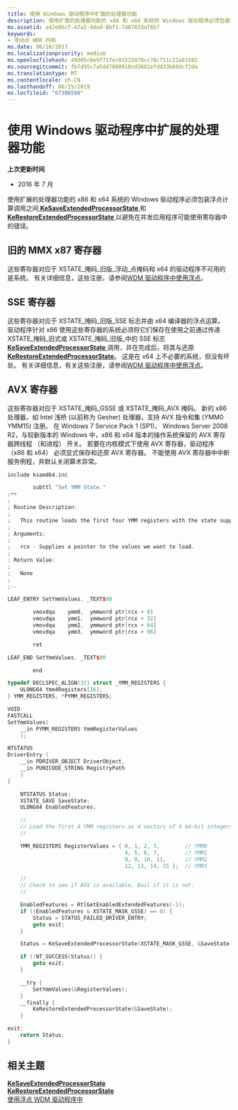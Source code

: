 ```yaml
---
title: 使用 Windows 驱动程序中扩展的处理器功能
description: 使用扩展的处理器功能的 x86 和 x64 系统的 Windows 驱动程序必须包装对和调用之间 KeSaveExtendedProcessorState KeRestoreExtendedProcessorState 以避免在并发应用程序中的错误浮点计算的可能会使用寄存器。
ms.assetid: a42e86cf-47a2-44ed-8bf1-7407633af8b7
keywords:
- 浮动点 WDK 内核
ms.date: 06/16/2017
ms.localizationpriority: medium
ms.openlocfilehash: 49d05c6e9771fec01515870cc78c711c21a81582
ms.sourcegitcommit: fb7d95c7a5d47860918cd3602efdd33b69dcf2da
ms.translationtype: MT
ms.contentlocale: zh-CN
ms.lasthandoff: 06/25/2019
ms.locfileid: "67386598"
---
```

# <a name="using-extended-processor-features-in-windows-drivers"></a>使用 Windows 驱动程序中扩展的处理器功能


**上次更新时间**

-   2016 年 7 月

使用扩展的处理器功能的 x86 和 x64 系统的 Windows 驱动程序必须包装浮点计算调用之间[ **KeSaveExtendedProcessorState** ](https://docs.microsoft.com/windows-hardware/drivers/ddi/content/wdm/nf-wdm-kesaveextendedprocessorstate)和[ **KeRestoreExtendedProcessorState** ](https://docs.microsoft.com/windows-hardware/drivers/ddi/content/wdm/nf-wdm-kerestoreextendedprocessorstate)以避免在并发应用程序可能使用寄存器中的错误。

## <a name="legacy-mmxx87-registers"></a>旧的 MMX x87 寄存器


这些寄存器对应于 XSTATE\_掩码\_旧版\_浮动\_点掩码和 x64 的驱动程序不可用的是系统。 有关详细信息，这些注册，请参阅[WDM 驱动程序中使用浮点](using-floating-point-or-mmx-in-a-wdm-driver.md)。

## <a name="sse-registers"></a>SSE 寄存器


这些寄存器对应于 XSTATE\_掩码\_旧版\_SSE 标志并由 x64 编译器的浮点运算。 驱动程序针对 x86 使用这些寄存器的系统必须将它们保存在使用之前通过传递 XSTATE\_掩码\_旧式或 XSTATE\_掩码\_旧版\_中的 SSE 标志[ **KeSaveExtendedProcessorState** ](https://docs.microsoft.com/windows-hardware/drivers/ddi/content/wdm/nf-wdm-kesaveextendedprocessorstate)调用，并在完成后，将其与还原[ **KeRestoreExtendedProcessorState**](https://docs.microsoft.com/windows-hardware/drivers/ddi/content/wdm/nf-wdm-kerestoreextendedprocessorstate)。 这是在 x64 上不必要的系统，但没有坏处。 有关详细信息，有关这些注册，请参阅[WDM 驱动程序中使用浮点](using-floating-point-or-mmx-in-a-wdm-driver.md)。

## <a name="avx-registers"></a>AVX 寄存器


这些寄存器对应于 XSTATE\_掩码\_GSSE 或 XSTATE\_掩码\_AVX 掩码。 新的 x86 处理器，如 Intel 浅桥 (以前称为 Gesher) 处理器，支持 AVX 指令和集 (YMM0 YMM15) 注册。 在 Windows 7 Service Pack 1 (SP1)、 Windows Server 2008 R2，与较新版本的 Windows 中，x86 和 x64 版本的操作系统保留的 AVX 寄存器跨线程 （和进程） 开关。 若要在内核模式下使用 AVX 寄存器，驱动程序 （x86 和 x64） 必须显式保存和还原 AVX 寄存器。 不能使用 AVX 寄存器中中断服务例程，并默认关闭算术异常。

```cpp
include ksamd64.inc

        subttl "Set YMM State."
;++
;
; Routine Description:
;   
;   This routine loads the first four YMM registers with the state supplied.
;
; Arguments;
;
;   rcx - Supplies a pointer to the values we want to load.
;
; Return Value:
;
;   None
;
;--

LEAF_ENTRY SetYmmValues, _TEXT$00

        vmovdqa    ymm0,  ymmword ptr[rcx + 0]
        vmovdqa    ymm1,  ymmword ptr[rcx + 32]
        vmovdqa    ymm2,  ymmword ptr[rcx + 64]
        vmovdqa    ymm3,  ymmword ptr[rcx + 96]

        ret

LEAF_END SetYmmValues, _TEXT$00

        end
```

```cpp
typedef DECLSPEC_ALIGN(32) struct _YMM_REGISTERS {
    ULONG64 Ymm4Registers[16];
} YMM_REGISTERS, *PYMM_REGISTERS;

VOID
FASTCALL
SetYmmValues(
    __in PYMM_REGISTERS YmmRegisterValues
    );

NTSTATUS
DriverEntry (
    __in PDRIVER_OBJECT DriverObject,
    __in PUNICODE_STRING RegistryPath
    )
{

    NTSTATUS Status;
    XSTATE_SAVE SaveState;
    ULONG64 EnabledFeatures;

    //
    // Load the first 4 YMM registers as 4 vectors of 4 64-bit integers.
    //

    YMM_REGISTERS RegisterValues = { 0, 1, 2, 3,        // YMM0
                                     4, 5, 6, 7,        // YMM1
                                     8, 9, 10, 11,      // YMM2
                                     12, 13, 14, 15 };  // YMM3

    //
    // Check to see if AVX is available. Bail if it is not.
    //

    EnabledFeatures = RtlGetEnabledExtendedFeatures(-1);
    if ((EnabledFeatures & XSTATE_MASK_GSSE) == 0) {
        Status = STATUS_FAILED_DRIVER_ENTRY;
        goto exit;
    }

    Status = KeSaveExtendedProcessorState(XSTATE_MASK_GSSE, &SaveState);

    if (!NT_SUCCESS(Status)) {
        goto exit;
    }

    __try {
        SetYmmValues(&RegisterValues);
    }
    __finally {
        KeRestoreExtendedProcessorState(&SaveState);
    }

exit:
    return Status;
}
```

## <a name="related-topics"></a>相关主题
[**KeSaveExtendedProcessorState**](https://docs.microsoft.com/windows-hardware/drivers/ddi/content/wdm/nf-wdm-kesaveextendedprocessorstate)  
[**KeRestoreExtendedProcessorState**](https://docs.microsoft.com/windows-hardware/drivers/ddi/content/wdm/nf-wdm-kerestoreextendedprocessorstate)  
[使用浮点 WDM 驱动程序中](using-floating-point-or-mmx-in-a-wdm-driver.md)  




